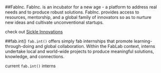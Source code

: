 ##FabInc.
FabInc. is an incubator for a new age - a platform to address real needs and to produce robust solutions.  FabInc. provides access to resources, mentorship, and a global family of innovators so as to nurture new ideas and cultivate unconventional startups.

check out [Sickle Innovations](http://Sickle.in)

##fab.int()
```fab.int()``` offers simply fab internships that promote learning-through-doing and global collaboration.  Within the FabLab context, interns undertake local and world-wide projects to produce meaningful solutions, knowledge, and connections.

current ```fab.int()``` interns
